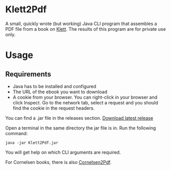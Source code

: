 # Klett2Pdf
A small, quickly wrote (but working) Java CLI program that assembles a PDF file from a book on [Klett](https://klett.de). The results of this program are for private use only.

# Usage
## Requirements
* Java has to be installed and configured
* The URL of the ebook you want to download 
* A cookie from your browser. You can right-click in your browser and click Inspect. Go to the network tab, select a request and you should find the cookie in the request headers.

You can find a .jar file in the releases section.
[Download latest release](https://github.com/nyan1337/Klett2Pdf/releases/latest/Klett2Pdf.jar)

Open a terminal in the same directory the jar file is in.
Run the following command:
```
java -jar Klett2Pdf.jar
```
You will get help on which CLI arguments are required.


For Cornelsen books, there is also [Cornelsen2Pdf](https://github.com/nyan1337/Cornelsen2Pdf).

